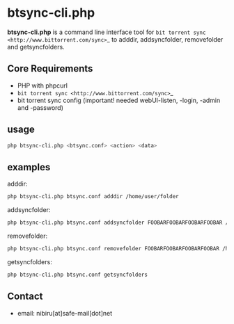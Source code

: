 btsync-cli.php
======
**btsync-cli.php** is a command line interface tool for `bit torrent sync <http://www.bittorrent.com/sync>`_
to adddir, addsyncfolder, removefolder and getsyncfolders.


## Core Requirements
* PHP with phpcurl
* `bit torrent sync <http://www.bittorrent.com/sync>`_
* bit torrent sync config (important! needed webUI-listen, -login, -admin and -password)

## usage
```bash
php btsync-cli.php <btsync.conf> <action> <data>
```

## examples
adddir:
```bash
php btsync-cli.php btsync.conf adddir /home/user/folder
```

addsyncfolder:
```bash
php btsync-cli.php btsync.conf addsyncfolder FOOBARFOOBARFOOBARFOOBAR /home/user/folder
```

removefolder:
```bash
php btsync-cli.php btsync.conf removefolder FOOBARFOOBARFOOBARFOOBAR /home/user/folder
```

getsyncfolders:
```bash
php btsync-cli.php btsync.conf getsyncfolders
```


## Contact
* email: nibiru[at]safe-mail[dot]net
